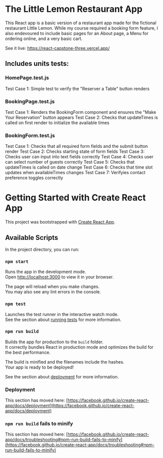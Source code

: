 # The Little Lemon Restaurant App

This React app is a basic version of a restaurant app made for the fictional restaurant Little Lemon. While my course required a booking form feature, 
I also endevoured to include basic pages for an About page, a Menu for ordering online, and a very basic cart.

See it live: https://react-capstone-three.vercel.app/

## Includes units tests:

### HomePage.test.js

Test Case 1: Simple test to verify the "Reserver a Table" button renders

### BookingPage.test.js

Test Case 1: Renders the BookingForm component and ensures the "Make Your Reservation" button appears
Test Case 2: Checks that updateTimes is called on first render to initialize the available times

### BookingForm.test.js

Test Case 1: Checks that all required form fields and the submit button render
Test Case 2: Checks starting state of form fields
Test Case 3: Checks user can input into text fields correctly
Test Case 4: Checks user can select number of guests correctly
Test Case 5: Checks that updateTimes is called on date change
Test Case 6: Checks that time slot updates when availableTimes changes
Test Case 7: Verifyies contact preference toggles correctly





# Getting Started with Create React App

This project was bootstrapped with [Create React App](https://github.com/facebook/create-react-app).

## Available Scripts

In the project directory, you can run:

### `npm start`

Runs the app in the development mode.\
Open [http://localhost:3000](http://localhost:3000) to view it in your browser.

The page will reload when you make changes.\
You may also see any lint errors in the console.

### `npm test`

Launches the test runner in the interactive watch mode.\
See the section about [running tests](https://facebook.github.io/create-react-app/docs/running-tests) for more information.

### `npm run build`

Builds the app for production to the `build` folder.\
It correctly bundles React in production mode and optimizes the build for the best performance.

The build is minified and the filenames include the hashes.\
Your app is ready to be deployed!

See the section about [deployment](https://facebook.github.io/create-react-app/docs/deployment) for more information.

### Deployment

This section has moved here: [https://facebook.github.io/create-react-app/docs/deployment](https://facebook.github.io/create-react-app/docs/deployment)

### `npm run build` fails to minify

This section has moved here: [https://facebook.github.io/create-react-app/docs/troubleshooting#npm-run-build-fails-to-minify](https://facebook.github.io/create-react-app/docs/troubleshooting#npm-run-build-fails-to-minify)
